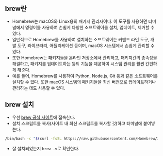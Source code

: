 ## brew란
- Homebrew는 macOS와 Linux용의 패키지 관리자이다. 이 도구를 사용하면 터미널에서 명령어를 사용하여 손쉽게 다양한 소프트웨어를 설치, 업데이트, 제거할 수 있다.
- 일반적으로 Homebrew를 사용하여 설치하는 소프트웨어는 커맨드 라인 도구, 개발 도구, 라이브러리, 어플리케이션 등이며, macOS 시스템에서 손쉽게 관리할 수 있다.
- 또한 Homebrew는 패키지들을 온라인 저장소에서 관리하고, 패키지간의 종속성을 해결하고, 패키지를 업데이트하는 등의 기능을 제공하여 시스템 관리를 훨씬 간편하게 해준다.
- 예를 들어, Homebrew를 사용하여 Python, Node.js, Git 등과 같은 소프트웨어를 설치할 수 있다. 또한 macOS 시스템의 패키지들을 최신 버전으로 업데이트하거나 관리하는 데도 사용할 수 있다.


## brew 설치
- 우선 [brew 공식 사이트](https://brew.sh/ko/)에 접속한다.
- 설치 스크립트를 복사(사이트 내 최신 스크립트를 복사할 것)하고 터미널에 붙여넣는다.
```bash
/bin/bash -c "$(curl -fsSL https://raw.githubusercontent.com/Homebrew/install/HEAD/install.sh)"
```

- 잘 설치되었는지 `brew -v`로  확인한다.
